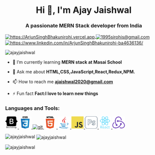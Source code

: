 <h1 align="center">Hi 👋, I'm Ajay Jaishwal</h1>
<h3 align="center">A passionate MERN Stack developer from India</h3>

<a href="https://658420babd2a38e15ddf1037--poetic-mandazi-a5d74f.netlify.app/">
  <img align="center" src="https://img.shields.io/badge/Portfolio-18A303?style=for-the-badge&logo=ionic&logoColor=white" alt="https://ArjunSinghBhakunirohi.vercel.app" />
</a>
<a title="arjunbhakuni23@gmail.com" href="mailto:ajaishwal2020@gmail.com">
  <img align="center" src="https://img.shields.io/badge/Gmail-D14836?style=for-the-badge&logo=gmail&logoColor=white" alt="1995sirohis@gmail.com" />
</a>
<a href="https://www.linkedin.com/in/ajay-jaishwal-b2971715b/">
  <img align="center" src="https://img.shields.io/badge/LinkedIn-0077B5?style=for-the-badge&logo=linkedin&logoColor=white" alt="https://www.linkedin.com/in/ArjunSinghBhakunirohi-ba4636136/" />
</a>

<p align="left"> <img src="https://komarev.com/ghpvc/?username=ajayjaishwal&label=Profile%20views&color=0e75b6&style=flat" alt="ajayjaishwal" /> </p>

- 🌱 I’m currently learning **MERN stack at Masai School**

- 💬 Ask me about **HTML,CSS,JavaScript,React,Redux,NPM.**

- 📫 How to reach me **ajaishwal2020@gmail.com**

- ⚡ Fun fact **Fact:I love to learn new things**



<h3 align="left">Languages and Tools:</h3>
<p align="left"> <a href="https://getbootstrap.com" target="_blank" rel="noreferrer"> <img src="https://raw.githubusercontent.com/devicons/devicon/master/icons/bootstrap/bootstrap-plain-wordmark.svg" alt="bootstrap" width="40" height="40"/> </a> <a href="https://www.w3schools.com/css/" target="_blank" rel="noreferrer"> <img src="https://raw.githubusercontent.com/devicons/devicon/master/icons/css3/css3-original-wordmark.svg" alt="css3" width="40" height="40"/> </a> <a href="https://git-scm.com/" target="_blank" rel="noreferrer"> <img src="https://www.vectorlogo.zone/logos/git-scm/git-scm-icon.svg" alt="git" width="40" height="40"/> </a> <a href="https://www.w3.org/html/" target="_blank" rel="noreferrer"> <img src="https://raw.githubusercontent.com/devicons/devicon/master/icons/html5/html5-original-wordmark.svg" alt="html5" width="40" height="40"/> </a> <a href="https://www.java.com" target="_blank" rel="noreferrer"> <img src="https://raw.githubusercontent.com/devicons/devicon/master/icons/java/java-original.svg" alt="java" width="40" height="40"/> </a> <a href="https://developer.mozilla.org/en-US/docs/Web/JavaScript" target="_blank" rel="noreferrer"> <img src="https://raw.githubusercontent.com/devicons/devicon/master/icons/javascript/javascript-original.svg" alt="javascript" width="40" height="40"/> </a> <a href="https://www.photoshop.com/en" target="_blank" rel="noreferrer"> <img src="https://raw.githubusercontent.com/devicons/devicon/master/icons/photoshop/photoshop-line.svg" alt="photoshop" width="40" height="40"/> </a> <a href="https://reactjs.org/" target="_blank" rel="noreferrer"> <img src="https://raw.githubusercontent.com/devicons/devicon/master/icons/react/react-original-wordmark.svg" alt="react" width="40" height="40"/> </a> <a href="https://redux.js.org" target="_blank" rel="noreferrer"> <img src="https://raw.githubusercontent.com/devicons/devicon/master/icons/redux/redux-original.svg" alt="redux" width="40" height="40"/> </a> </p>

<p><img align="left" src="https://github-readme-stats.vercel.app/api/top-langs?username=ajayjaishwal&show_icons=true&locale=en&layout=compact" alt="ajayjaishwal" /></p>

<p>&nbsp;<img align="center" src="https://github-readme-stats.vercel.app/api?username=ajayjaishwal&show_icons=true&locale=en" alt="ajayjaishwal" /></p>

<p><img align="center" src="https://github-readme-streak-stats.herokuapp.com/?user=ajayjaishwal&" alt="ajayjaishwal" /></p>
